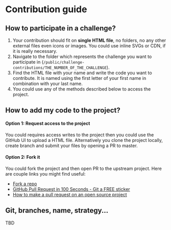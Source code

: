 # Contribution guide

## How to participate in a challenge?
1. Your contribution should fit on **single HTML file**, no folders, no any other external files even icons or images. You could use inline SVGs or CDN, if it is really necessary.
2. Navigate to the folder which represents the challenge you want to participate in (`/public/challenge-contributions/THE_NUMBER_OF_THE_CHALLENGE`).
3. Find the HTML file with your name and write the code you want to contribute. It is named using the first letter of your first name in combination with your last name.
4. You could use any of the methods described below to access the project.

## How to add my code to the project?
#### Option 1: Request access to the project
You could requires access writes to the project then you could use the GitHub UI to upload a HTML file. Alternatively you clone the project locally, create branch and submit your files by opening a PR to master.

#### Option 2: Fork it
You could fork the project and then open PR to the upstream project. Here are couple links you might find useful:

* [Fork a repo](https://docs.github.com/en/pull-requests/collaborating-with-pull-requests/working-with-forks/fork-a-repo)
* [GitHub Pull Request in 100 Seconds - Git a FREE sticker](https://www.youtube.com/watch?v=8lGpZkjnkt4)
* [How to make a pull request on an open source project](https://www.youtube.com/watch?v=8A4TsoXJOs8)

## Git, branches, name, strategy...
TBD
